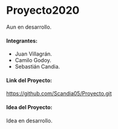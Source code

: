 # Proyecto2020
Aun en desarrollo.


#### Integrantes:
- Juan Villagrán.
- Camilo Godoy.
- Sebastián Candia.

#### Link del Proyecto:
https://github.com/Scandia05/Proyecto.git 

#### Idea del Proyecto:
Idea en desarrollo.
